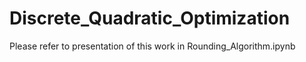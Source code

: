 # Discrete_Quadratic_Optimization

Please refer to presentation of this work in Rounding_Algorithm.ipynb
